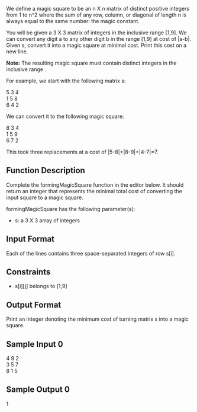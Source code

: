 We define a magic square to be an n X n matrix of distinct positive integers from 1 to n^2 where the sum of any row, column, or diagonal of length n is always equal to the same number: the magic constant.

You will be given a 3 X 3 matrix  of integers in the inclusive range [1,9]. We can convert any digit a to any other digit b in the range [1,9] at cost of |a-b|. Given s, convert it into a magic square at minimal cost. Print this cost on a new line.

<strong>Note:</strong> The resulting magic square must contain distinct integers in the inclusive range .

For example, we start with the following matrix s:

5 3 4 <br>
1 5 8 <br>
6 4 2

We can convert it to the following magic square:

8 3 4<br>
1 5 9<br>
6 7 2

This took three replacements at a cost of |5-8|+|8-9|+|4-7|=7.

<h2> Function Description </h2>

Complete the formingMagicSquare function in the editor below. It should return an integer that represents the minimal total cost of converting the input square to a magic square.

formingMagicSquare has the following parameter(s):
<ul>
    <li> s: a 3 X 3 array of integers </li>
</ul>
<h2> Input Format </h2>

Each of the lines contains three space-separated integers of row s[i].

<h2> Constraints </h2>
<ul>
    <li> s[i][j] belongs to [1,9] </li>
</ul>
<h2> Output Format </h2>

Print an integer denoting the minimum cost of turning matrix s into a magic square.

<h2> Sample Input 0 </h2>

4 9 2 <br>
3 5 7 <br>
8 1 5

<h2> Sample Output 0 </h2>

1
